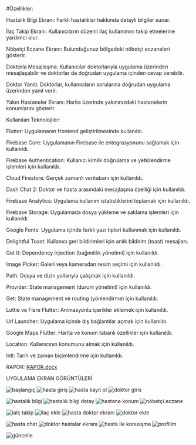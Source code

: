 #Özellikler:

Hastalık Bilgi Ekranı: Farklı hastalıklar hakkında detaylı bilgiler sunar.

İlaç Takip Ekranı: Kullanıcıların düzenli ilaç kullanımını takip etmelerine yardımcı olur.

Nöbetçi Eczane Ekranı: Bulunduğunuz bölgedeki nöbetçi eczaneleri gösterir.

Doktorla Mesajlaşma: Kullanıcılar doktorlarıyla uygulama üzerinden mesajlaşabilir ve doktorlar da doğrudan uygulama içinden cevap verebilir.

Doktor Yanıtı: Doktorlar, kullanıcıların sorularına doğrudan uygulama üzerinden yanıt verir.

Yakın Hastaneler Ekranı: Harita üzerinde yakınınızdaki hastanelerin konumlarını gösterir.

Kullanılan Teknolojiler:

Flutter: Uygulamanın frontend geliştirilmesinde kullanıldı.

Firebase Core: Uygulamanın Firebase ile entegrasyonunu sağlamak için kullanıldı.

Firebase Authentication: Kullanıcı kimlik doğrulama ve yetkilendirme işlemleri için kullanıldı.

Cloud Firestore: Gerçek zamanlı veritabanı için kullanıldı.

Dash Chat 2: Doktor ve hasta arasındaki mesajlaşma özelliği için kullanıldı.

Firebase Analytics: Uygulama kullanım istatistiklerini toplamak için kullanıldı.

Firebase Storage: Uygulamada dosya yükleme ve saklama işlemleri için kullanıldı.

Google Fonts: Uygulama içinde farklı yazı tipleri kullanmak için kullanıldı.

Delightful Toast: Kullanıcı geri bildirimleri için anlık bildirim (toast) mesajları.

Get It: Dependency injection (bağımlılık yönetimi) için kullanıldı.

Image Picker: Galeri veya kameradan resim seçimi için kullanıldı.

Path: Dosya ve dizin yollarıyla çalışmak için kullanıldı.

Provider: State management (durum yönetimi) için kullanıldı.

Get: State management ve routing (yönlendirme) için kullanıldı.

Lottie ve Flare Flutter: Animasyonlu içerikler eklemek için kullanıldı.

Url Launcher: Uygulama içinde dış bağlantılar açmak için kullanıldı.

Google Maps Flutter: Harita ve konum tabanlı özellikler için kullanıldı.

Location: Kullanıcının konumunu almak için kullanıldı.

Intl: Tarih ve zaman biçimlendirme için kullanıldı.

RAPOR:
[RAPOR.docx](https://github.com/user-attachments/files/16782629/RAPOR.docx)

UYGULAMA EKRAN GÖRÜNTÜLERİ

![başlangıç](https://github.com/user-attachments/assets/0fe71fd3-dddb-4a81-b93b-884fa5cba7a7)        ![hasta giriş](https://github.com/user-attachments/assets/a3b9883c-4813-43b9-a9a0-d60054a5faa1)        ![hasta kayıt ol](https://github.com/user-attachments/assets/8c86049c-5033-4e18-bb83-20e0ddc1149b)        ![doktor giris](https://github.com/user-attachments/assets/d5f1149f-b6d7-4017-854f-627dff38f2f4)

![hastalık bilgi](https://github.com/user-attachments/assets/cc414d92-29b7-4d1a-bfcc-cacf723f9582)        ![hastalık bilgi detay](https://github.com/user-attachments/assets/b3f4e8e3-2fc8-4bfd-9ffb-a5a958f4ab2d)        ![hastane konum](https://github.com/user-attachments/assets/25b6d3ec-5007-41d4-8d9a-66f621ea496d)        ![nöbetçi eczane](https://github.com/user-attachments/assets/098a7185-c009-4ed1-a247-25a7d8c90063)

![ialç takip](https://github.com/user-attachments/assets/46db129d-cee9-401b-a4ad-f78544ac64bc)        ![ilaç ekle](https://github.com/user-attachments/assets/a12b83db-cbbf-4f1e-8666-e2a94592bdd8)        ![hasta doktor ekranı](https://github.com/user-attachments/assets/919a7dc2-5186-4ae4-a136-f921aee0cda1)        ![doktor ekle](https://github.com/user-attachments/assets/9328bc1e-e7e9-4135-ae97-254f5fc8e61a)

![hasta chat](https://github.com/user-attachments/assets/ff5bf536-0ff3-4cca-8788-35ce5fa1cbf9)        ![doktor hastalar ekranı](https://github.com/user-attachments/assets/bc7014cb-bb15-4ef2-bcba-e6fc3f89d661)        ![hasta ile konusşma](https://github.com/user-attachments/assets/6862ded5-ac3e-4dcf-8934-bd6dc36c763a)        ![profilim](https://github.com/user-attachments/assets/ac10a2bf-2f06-400a-9271-0f148d3b3c79)

![güncelle](https://github.com/user-attachments/assets/d95b72fa-3272-46ca-9dea-48674552ec0d)














